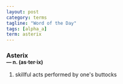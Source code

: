 ```yaml
---
layout: post
category: terms
tagline: "Word of the Day"
tags: [alpha_a]
term: asterix
---
```


<h3>Asterix<br/> <small>&mdash; n. (as<span>&middot;</span>ter<span>&middot;</span>ix)</small></h3>
<p><ol>
<li>skillful acts performed by one's buttocks</li>
</ol></p>
